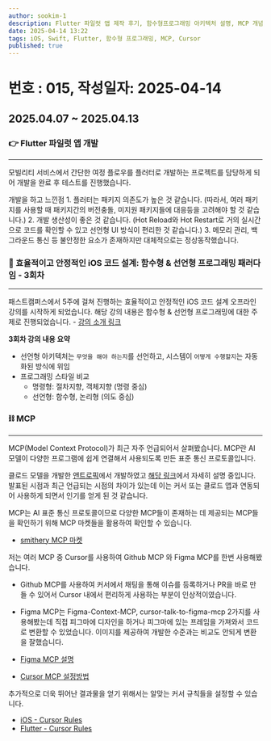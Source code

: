 ```yaml
---
author: sookim-1
description: Flutter 파일럿 앱 제작 후기, 함수형프로그래밍 아키텍처 설명, MCP 개념 및 사용 후기 
date: 2025-04-14 13:22
tags: iOS, Swift, Flutter, 함수형 프로그래밍, MCP, Cursor
published: true
---
```

# 번호 : 015, 작성일자: 2025-04-14
## 2025.04.07 ~ 2025.04.13
### 👉 Flutter 파일럿 앱 개발

---

모빌리티 서비스에서 간단한 여정 플로우를 플러터로 개발하는 프로젝트를 담당하게 되어 개발을 완료 후 테스트를 진행했습니다.

개발을 하고 느낀점
	1. 플러터는 패키지 의존도가 높은 것 같습니다. (따라서, 여러 패키지를 사용할 때 패키지간의 버전충돌, 미지원 패키지들에 대응등을 고려해야 할 것 같습니다.)
	2. 개발 생산성이 좋은 것 같습니다. (Hot Reload와 Hot Restart로 거의 실시간으로 코드를 확인할 수 있고 선언형 UI 방식이 편리한 것 같습니다.)
	3. 메모리 관리, 백그라운드 통신 등 불안정한 요소가 존재하지만 대체적으로는 정상동작했습니다.


### 🧮 효율적이고 안정적인 iOS 코드 설계: 함수형 & 선언형 프로그래밍 패러다임 - 3회차

---

패스트캠퍼스에서 5주에 걸쳐 진행하는 효율적이고 안정적인 iOS 코드 설계 오프라인 강의를 시작하게 되었습니다. 해당 강의 내용은 함수형 & 선언형 프로그래밍에 대한 주제로 진행되었습니다. - [강의 소개 링크](https://fastcampus.co.kr/dev_camp_functional)

**3회차 강의 내용 요약**

- 선언형 아키텍처는 `무엇을 해야 하는지`를 선언하고, 시스템이 `어떻게 수행할지`는 자동화된 방식에 위임
- 프로그래밍 스타일 비교
	- 명령형: 절차지향, 객체지향 (명령 중심)
	- 선언형: 함수형, 논리형 (의도 중심)


### ⛓️ MCP

---
MCP(Model Context Protocol)가 최근 자주 언급되어서 살펴봤습니다. MCP란 AI 모델이 다양한 프로그램에 쉽게 연결해서 사용되도록 만든 표준 통신 프로토콜입니다.

클로드 모델을 개발한 [앤트로픽](https://www.anthropic.com/)에서 개발하였고 [해당 링크](https://docs.anthropic.com/en/docs/agents-and-tools/mcp)에서 자세히 설명 중입니다.
발표된 시점과 최근 언급되는 시점의 차이가 있는데 이는 커서 또는 클로드 앱과 연동되어 사용하게 되면서 인기를 얻게 된 것 같습니다.

MCP는 AI 표준 통신 프로토콜이므로 다양한 MCP들이 존재하는 데 제공되는 MCP들을 확인하기 위해 MCP 마켓들을 활용하여 확인할 수 있습니다.

- [smithery MCP 마켓](https://smithery.ai/)


저는 여러 MCP 중 Cursor를 사용하여 Github MCP 와 Figma MCP를 한번 사용해봤습니다.

- Github MCP를 사용하여 커서에서 채팅을 통해 이슈를 등록하거나 PR을 바로 만들 수 있어서 Cursor 내에서 편리하게 사용하는 부분이 인상적이였습니다.
- Figma MCP는 Figma-Context-MCP, cursor-talk-to-figma-mcp 2가지를 사용해봤는데 직접 피그마에 디자인을 하거나 피그마에 있는 프레임을 가져와서 코드로 변환할 수 있었습니다. 이미지를 제공하여 개발한 수준과는 비교도 안되게 변환을 잘했습니다.

- [Figma MCP 설명](https://apidog.com/kr/blog/figma-mcp/)
- [Cursor MCP 설정방법](https://docs.cursor.com/context/model-context-protocol#configuring-mcp-servers)


추가적으로 더욱 뛰어난 결과물을 얻기 위해서는 알맞는 커서 규칙들을 설정할 수 있습니다.

- [iOS - Cursor Rules](https://medium.com/delightroom/cursor-ios-%EA%B0%9C%EB%B0%9C%ED%99%98%EA%B2%BD-%EC%84%B8%ED%8C%85-8625f3aa732a)
- [Flutter - Cursor Rules](https://cursor.directory/flutter-cursor-rules)
